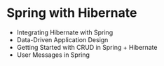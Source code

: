 # Spring with Hibernate
- Integrating Hibernate with Spring 
- Data-Driven Application Design 
- Getting Started with CRUD in Spring + Hibernate 
- User Messages in Spring 
